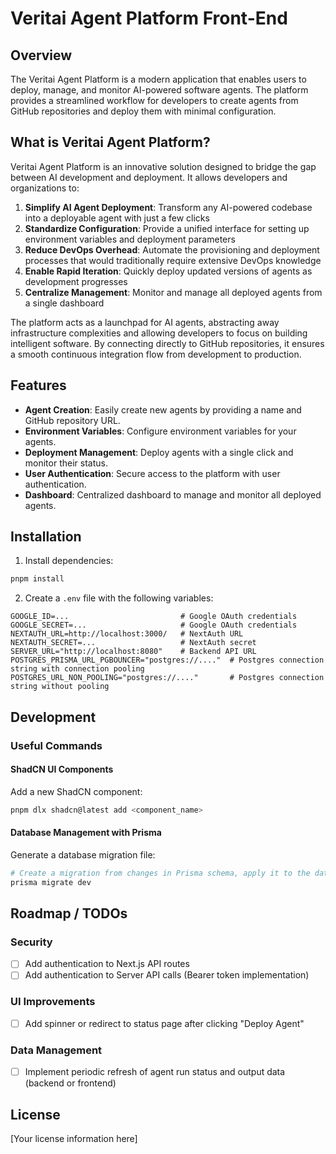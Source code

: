 # Veritai Agent Platform Front-End

## Overview

The Veritai Agent Platform is a modern application that enables users to deploy, manage, and monitor AI-powered software agents. The platform provides a streamlined workflow for developers to create agents from GitHub repositories and deploy them with minimal configuration.

## What is Veritai Agent Platform?

Veritai Agent Platform is an innovative solution designed to bridge the gap between AI development and deployment. It allows developers and organizations to:

1. **Simplify AI Agent Deployment**: Transform any AI-powered codebase into a deployable agent with just a few clicks
2. **Standardize Configuration**: Provide a unified interface for setting up environment variables and deployment parameters
3. **Reduce DevOps Overhead**: Automate the provisioning and deployment processes that would traditionally require extensive DevOps knowledge
4. **Enable Rapid Iteration**: Quickly deploy updated versions of agents as development progresses
5. **Centralize Management**: Monitor and manage all deployed agents from a single dashboard

The platform acts as a launchpad for AI agents, abstracting away infrastructure complexities and allowing developers to focus on building intelligent software. By connecting directly to GitHub repositories, it ensures a smooth continuous integration flow from development to production.

## Features

- **Agent Creation**: Easily create new agents by providing a name and GitHub repository URL.
- **Environment Variables**: Configure environment variables for your agents.
- **Deployment Management**: Deploy agents with a single click and monitor their status.
- **User Authentication**: Secure access to the platform with user authentication.
- **Dashboard**: Centralized dashboard to manage and monitor all deployed agents.

## Installation

1. Install dependencies:
  ```bash
  pnpm install
  ```

2. Create a `.env` file with the following variables:
  ```
  GOOGLE_ID=...                         # Google OAuth credentials
  GOOGLE_SECRET=...                     # Google OAuth credentials
  NEXTAUTH_URL=http://localhost:3000/   # NextAuth URL
  NEXTAUTH_SECRET=...                   # NextAuth secret
  SERVER_URL="http://localhost:8080"    # Backend API URL
  POSTGRES_PRISMA_URL_PGBOUNCER="postgres://...."  # Postgres connection string with connection pooling
  POSTGRES_URL_NON_POOLING="postgres://...."       # Postgres connection string without pooling
  ```

## Development

### Useful Commands

#### ShadCN UI Components
Add a new ShadCN component:
```bash
pnpm dlx shadcn@latest add <component_name>
```

#### Database Management with Prisma
Generate a database migration file:
```bash
# Create a migration from changes in Prisma schema, apply it to the database, and trigger generators
prisma migrate dev
```

## Roadmap / TODOs

### Security
- [ ] Add authentication to Next.js API routes
- [ ] Add authentication to Server API calls (Bearer token implementation)

### UI Improvements
- [ ] Add spinner or redirect to status page after clicking "Deploy Agent"

### Data Management
- [ ] Implement periodic refresh of agent run status and output data (backend or frontend)

## License

[Your license information here]